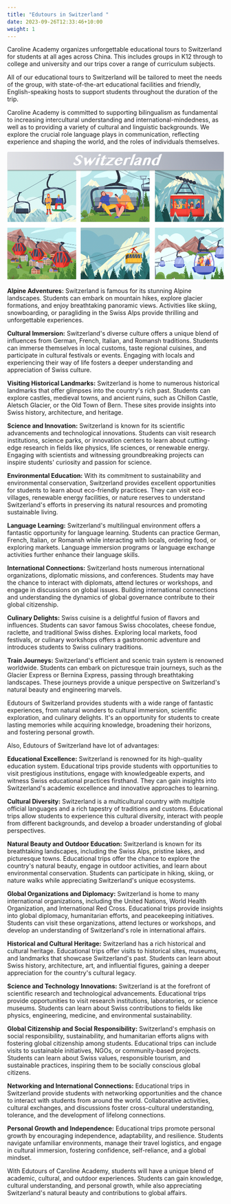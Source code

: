 ```yaml
---
title: "Edutours in Switzerland "
date: 2023-09-26T12:33:46+10:00
weight: 1
---
```



Caroline Academy organizes unforgettable educational tours to Switzerland for students at all ages across China. This includes groups in K12 through to college and university and our trips cover a range of curriculum subjects.

All of our educational tours to Switzerland will be tailored to meet the needs of the group, with state-of-the-art educational facilities and friendly, English-speaking hosts to support students throughout the duration of the trip. 

Caroline Academy is committed to supporting bilingualism as fundamental to increasing intercultural understanding and international-mindedness, as well as to providing a variety of cultural and linguistic backgrounds. We explore the crucial role language plays in communication, reflecting experience and shaping the world, and the roles of individuals themselves.

![clip_image001](../images/clip_image001.png)

**Alpine Adventures:** Switzerland is famous for its stunning Alpine landscapes. Students can embark on mountain hikes, explore glacier formations, and enjoy breathtaking panoramic views. Activities like skiing, snowboarding, or paragliding in the Swiss Alps provide thrilling and unforgettable experiences.

 

**Cultural Immersion:** Switzerland's diverse culture offers a unique blend of influences from German, French, Italian, and Romansh traditions. Students can immerse themselves in local customs, taste regional cuisines, and participate in cultural festivals or events. Engaging with locals and experiencing their way of life fosters a deeper understanding and appreciation of Swiss culture.

 

**Visiting Historical Landmarks:** Switzerland is home to numerous historical landmarks that offer glimpses into the country's rich past. Students can explore castles, medieval towns, and ancient ruins, such as Chillon Castle, Aletsch Glacier, or the Old Town of Bern. These sites provide insights into Swiss history, architecture, and heritage.

 

**Science and Innovation:** Switzerland is known for its scientific advancements and technological innovations. Students can visit research institutions, science parks, or innovation centers to learn about cutting-edge research in fields like physics, life sciences, or renewable energy. Engaging with scientists and witnessing groundbreaking projects can inspire students' curiosity and passion for science.

 

**Environmental Education:** With its commitment to sustainability and environmental conservation, Switzerland provides excellent opportunities for students to learn about eco-friendly practices. They can visit eco-villages, renewable energy facilities, or nature reserves to understand Switzerland's efforts in preserving its natural resources and promoting sustainable living.

 

**Language Learning:** Switzerland's multilingual environment offers a fantastic opportunity for language learning. Students can practice German, French, Italian, or Romansh while interacting with locals, ordering food, or exploring markets. Language immersion programs or language exchange activities further enhance their language skills.

**International Connections:** Switzerland hosts numerous international organizations, diplomatic missions, and conferences. Students may have the chance to interact with diplomats, attend lectures or workshops, and engage in discussions on global issues. Building international connections and understanding the dynamics of global governance contribute to their global citizenship.

 

**Culinary Delights:** Swiss cuisine is a delightful fusion of flavors and influences. Students can savor famous Swiss chocolates, cheese fondue, raclette, and traditional Swiss dishes. Exploring local markets, food festivals, or culinary workshops offers a gastronomic adventure and introduces students to Swiss culinary traditions.

 

**Train Journeys:** Switzerland's efficient and scenic train system is renowned worldwide. Students can embark on picturesque train journeys, such as the Glacier Express or Bernina Express, passing through breathtaking landscapes. These journeys provide a unique perspective on Switzerland's natural beauty and engineering marvels.

 

Edutours of Switzerland provides students with a wide range of fantastic experiences, from natural wonders to cultural immersion, scientific exploration, and culinary delights. It's an opportunity for students to create lasting memories while acquiring knowledge, broadening their horizons, and fostering personal growth. 

 

Also, Edutours of Switzerland have lot of advantages:

 

**Educational Excellence:** Switzerland is renowned for its high-quality education system. Educational trips provide students with opportunities to visit prestigious institutions, engage with knowledgeable experts, and witness Swiss educational practices firsthand. They can gain insights into Switzerland's academic excellence and innovative approaches to learning.

 

**Cultural Diversity:** Switzerland is a multicultural country with multiple official languages and a rich tapestry of traditions and customs. Educational trips allow students to experience this cultural diversity, interact with people from different backgrounds, and develop a broader understanding of global perspectives.

 

**Natural Beauty and Outdoor Education:** Switzerland is known for its breathtaking landscapes, including the Swiss Alps, pristine lakes, and picturesque towns. Educational trips offer the chance to explore the country's natural beauty, engage in outdoor activities, and learn about environmental conservation. Students can participate in hiking, skiing, or nature walks while appreciating Switzerland's unique ecosystems.

 

**Global Organizations and Diplomacy:** Switzerland is home to many international organizations, including the United Nations, World Health Organization, and International Red Cross. Educational trips provide insights into global diplomacy, humanitarian efforts, and peacekeeping initiatives. Students can visit these organizations, attend lectures or workshops, and develop an understanding of Switzerland's role in international affairs.

 

**Historical and Cultural Heritage:** Switzerland has a rich historical and cultural heritage. Educational trips offer visits to historical sites, museums, and landmarks that showcase Switzerland's past. Students can learn about Swiss history, architecture, art, and influential figures, gaining a deeper appreciation for the country's cultural legacy.

 

**Science and Technology Innovations:** Switzerland is at the forefront of scientific research and technological advancements. Educational trips provide opportunities to visit research institutions, laboratories, or science museums. Students can learn about Swiss contributions to fields like physics, engineering, medicine, and environmental sustainability.

 

**Global Citizenship and Social Responsibility:** Switzerland's emphasis on social responsibility, sustainability, and humanitarian efforts aligns with fostering global citizenship among students. Educational trips can include visits to sustainable initiatives, NGOs, or community-based projects. Students can learn about Swiss values, responsible tourism, and sustainable practices, inspiring them to be socially conscious global citizens.

 

**Networking and International Connections:** Educational trips in Switzerland provide students with networking opportunities and the chance to interact with students from around the world. Collaborative activities, cultural exchanges, and discussions foster cross-cultural understanding, tolerance, and the development of lifelong connections.

 

**Personal Growth and Independence:** Educational trips promote personal growth by encouraging independence, adaptability, and resilience. Students navigate unfamiliar environments, manage their travel logistics, and engage in cultural immersion, fostering confidence, self-reliance, and a global mindset.

 

With Edutours of Caroline Academy, students will have a unique blend of academic, cultural, and outdoor experiences. Students can gain knowledge, cultural understanding, and personal growth, while also appreciating Switzerland's natural beauty and contributions to global affairs.